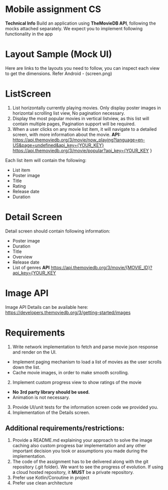 
# Mobile assignment CS
**Technical Info**
Build an application using **TheMovieDB API**, following the mocks attached separately. We expect you to
implement following functionality in the app
# Layout Sample (Mock UI)
Here are links to the layouts you need to follow, you can inspect each view to get the dimensions.
Refer Android - (screen.png)
# ListScreen
1. List horizontally currently playing movies.
Only display poster images in horizontal scrolling list view, No pagination necessary.
2. Display the most popular movies in vertical listview, as this list will contain multiple pages, Pagination
support will be required.
3. When a user clicks on any movie list item, it will navigate to a detailed screen, with more information
about the movie.
**API:**
https://api.themoviedb.org/3/movie/now_playing?language=en-US&page=undefined&api_key={YOUR_KEY}
https://api.themoviedb.org/3/movie/popular?api_key={YOUR_KEY }

Each list item will contain the following:
 - List item
 - Poster image
 - Title
 - Rating
 - Release date
 - Duration
# Detail Screen
Detail screen should contain following information:
-	Poster image
-	Duration
-	Title
-	Overview
-	Release date
-	List of genres
**API**
https://api.themoviedb.org/3/movie/{MOVIE_ID}?api_key={YOUR_KEY
# Image API
Image API Details can be available here:
https://developers.themoviedb.org/3/getting-started/images


# Requirements
1. Write network implementation to fetch and parse movie json response and render on the UI.
-	Implement paging mechanism to load a list of movies as the user scrolls down the list.
-	Cache movie images, in order to make smooth scrolling.
2. Implement custom progress view to show ratings of the movie
-   **No 3rd party library should be used.**
-	Animation is not necessary.
3. Provide UI/unit tests for the information screen code we provided you.
4. Implementation of the Details screen.

## Additional requirements/restrictions:
1. Provide a README.md explaining your approach to solve the image caching also custom
progress bar implementation and any other important decision you took or assumptions you
made during the implementation.
2. The code of the assignment has to be delivered along with the git repository (.git folder). We
want to see the progress of evolution. If using a cloud hosted repository, it **MUST** be a private
repository.
3. Prefer use Kotlin/Coroutine in project
4. Prefer use clean architecture
